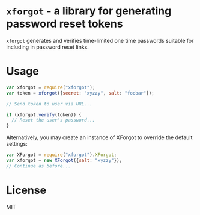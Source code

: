 # `xforgot` - a library for generating password reset tokens

`xforgot` generates and verifies time-limited one time passwords suitable for
including in password reset links.

# Usage

```js
var xforgot = require("xforgot");
var token = xforgot({secret: "xyzzy", salt: "foobar"});

// Send token to user via URL...

if (xforgot.verify(token)) {
  // Reset the user's password...
}
```

Alternatively, you may create an instance of XForgot to override the default
settings:

```js
var XForgot = require("xforgot").XForgot;
var xforgot = new XForgot({salt: "xyzzy"});
// Continue as before...
```

# License

MIT
